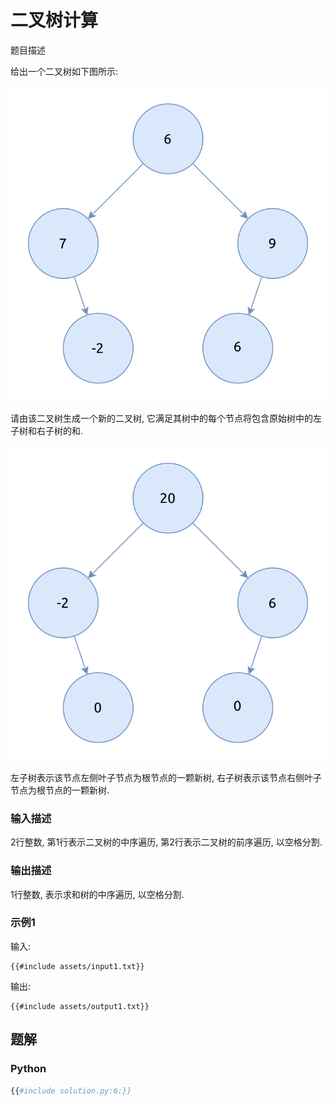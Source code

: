 # 二叉树计算

题目描述

给出一个二叉树如下图所示:

![tree1](assets/tree1.svg)

请由该二叉树生成一个新的二叉树, 它满足其树中的每个节点将包含原始树中的左子树和右子树的和.

![tree2](assets/tree2.svg)

左子树表示该节点左侧叶子节点为根节点的一颗新树, 右子树表示该节点右侧叶子节点为根节点的一颗新树.

### 输入描述

2行整数, 第1行表示二叉树的中序遍历, 第2行表示二叉树的前序遍历, 以空格分割.

### 输出描述

1行整数, 表示求和树的中序遍历, 以空格分割.

### 示例1

输入:

```text
{{#include assets/input1.txt}}
```

输出:

```text
{{#include assets/output1.txt}}
```

## 题解

### Python

```python
{{#include solution.py:6:}}
```